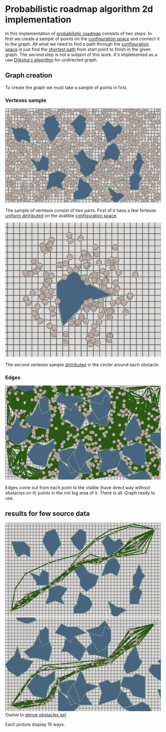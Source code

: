 # Probabilistic roadmap algorithm 2d implementation
In this implementation of [probabilistic roadmap](https://en.wikipedia.org/wiki/Probabilistic_roadmap) consists of two steps. In first we create a sample of points on the [configuration space](https://en.wikipedia.org/wiki/Configuration_space) and connect it to the graph. All what we need to find a path through the [configuration space](https://en.wikipedia.org/wiki/Configuration_space) is just find the [shortest path](https://en.wikipedia.org/wiki/Shortest_path_problem) from start point to finish in the given graph. The second step is not a subject of this work. It's implemented as a raw [Dijkstra's algorithm](https://en.wikipedia.org/wiki/Dijkstra%27s_algorithm) for undirected graph.
## Graph creation
To create the graph we must take a sample of points in first.
### Vertexes sample
![Points shuffle](https://raw.githubusercontent.com/BOPOHOB/ProbabilisticRoadmap/master/exemplification/shuffle.png)

The sample of vertexes consist of two parts. First of it have a few fertexes [uniform dirtributed](https://en.wikipedia.org/wiki/Uniform_distribution_(continuous)) on the avalible [configuration space](https://en.wikipedia.org/wiki/Configuration_space).

![Points close to obstacle](https://raw.githubusercontent.com/BOPOHOB/ProbabilisticRoadmap/master/exemplification/circle.png) 

The second vertexes sample [dirtributed](https://en.wikipedia.org/wiki/Uniform_distribution_(continuous)) in the circler around each obstacle.

### Edges
![Graph](https://raw.githubusercontent.com/BOPOHOB/ProbabilisticRoadmap/master/exemplification/graph.png) 

Edges come out from each point to the visible (have direct way without obstacles on it) points in the not big area of it. There is all. Graph ready to use.

## results for few source data
![solve to spars obstacles set](https://raw.githubusercontent.com/BOPOHOB/ProbabilisticRoadmap/master/exemplification/spars.png) 
![solve to regular obstacles set](https://raw.githubusercontent.com/BOPOHOB/ProbabilisticRoadmap/master/exemplification/regular.png) 
![solve to [dense obstacles set](https://raw.githubusercontent.com/BOPOHOB/ProbabilisticRoadmap/master/exemplification/dense.png) 

Each picture display 15 ways.
